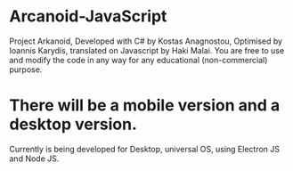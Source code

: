 # Arcanoid-JavaScript
Project Arkanoid, Developed with C# by Kostas Anagnostou, Optimised by Ioannis Karydis, translated on Javascript by Haki Malai. You are free to use and modify the code in any way for any educational (non-commercial) purpose.

# There will be a mobile version and a desktop version.

  Currently is being developed for Desktop, universal OS, using Electron JS and Node JS.
